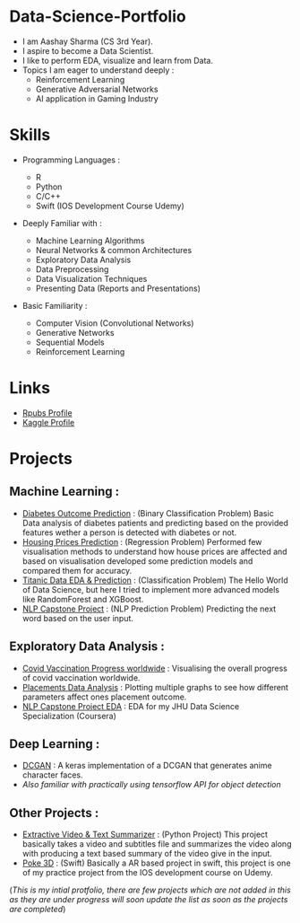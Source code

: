 # Data-Science-Portfolio
* I am Aashay Sharma (CS 3rd Year).
* I aspire to become a Data Scientist.
* I like to perform EDA, visualize and learn from Data.
* Topics I am eager to understand deeply : 
  * Reinforcement Learning 
  * Generative Adversarial Networks 
  * AI application in Gaming Industry 

# Skills 
* Programming Languages :
  * R 
  * Python
  * C/C++
  * Swift (IOS Development Course Udemy)

* Deeply Familiar with : 
  * Machine Learning Algorithms
  * Neural Networks & common Architectures
  * Exploratory Data Analysis 
  * Data Preprocessing 
  * Data Visualization Techniques 
  * Presenting Data (Reports and Presentations)

* Basic Familiarity :
  * Computer Vision (Convolutional Networks) 
  * Generative Networks 
  * Sequential Models 
  * Reinforcement Learning 

# Links 
* [Rpubs Profile](https://rpubs.com/aashay15)
* [Kaggle Profile](https://www.kaggle.com/sharmaaashay)

# Projects 
## Machine Learning : 
   * [Diabetes Outcome Prediction](https://github.com/aashay15/Diabetes-Outcome-Prediction) : (Binary Classification Problem) Basic Data analysis of diabetes patients and predicting based on the provided features wether a person is detected with diabetes or not.
   * [Housing Prices Prediction](https://github.com/aashay15/Housing-Data-Analysis/blob/master/Housing-Data-Analysis.md) : (Regression Problem) Performed few visualisation methods to understand how house prices are affected and based on visualisation developed some prediction models and compared them for accuracy.
   * [Titanic Data EDA & Prediction](https://www.kaggle.com/sharmaaashay/titanic-eda-prediction-top-4) : (Classification Problem) The Hello World of Data Science, but here I tried to implement more advanced models like RandomForest and XGBoost.
   * [NLP Capstone Project](https://github.com/aashay15/DS-Capstone) : (NLP Prediction Problem) Predicting the next word based on the user input.

## Exploratory Data Analysis : 
  * [Covid Vaccination Progress worldwide](https://www.kaggle.com/sharmaaashay/vaccine-data-eda) : Visualising the overall progress of covid vaccination worldwide. 
  * [Placements Data Analysis](https://www.kaggle.com/sharmaaashay/placements-eda) : Plotting multiple graphs to see how different parameters affect ones placement outcome.
  * [NLP Capstone Project EDA](https://github.com/aashay15/DS-Capstone/blob/master/Milestone.md) : EDA for my JHU Data Science Specialization (Coursera)

## Deep Learning : 
  * [DCGAN](https://github.com/aashay15/Anime-DCGAN) : A keras implementation of a DCGAN that generates anime character faces. 
  * *Also familiar with practically using tensorflow API for object detection*

## Other Projects : 
  * [Extractive Video & Text Summarizer](https://github.com/aashay15/Extractive-Video-Text-Summarizer) : (Python Project) This project basically takes a video and subtitles file and summarizes the video along with producing a text based summary of the video give in the input.
  * [Poke 3D](https://github.com/aashay15/Poke3D) : (Swift) Basically a AR based project in swift, this project is one of my practice project from the IOS development course on Udemy.

(*This is my intial protfolio, there are few projects which are not added in this as they are under progress will soon update the list as soon as the projects are completed*) 
  



